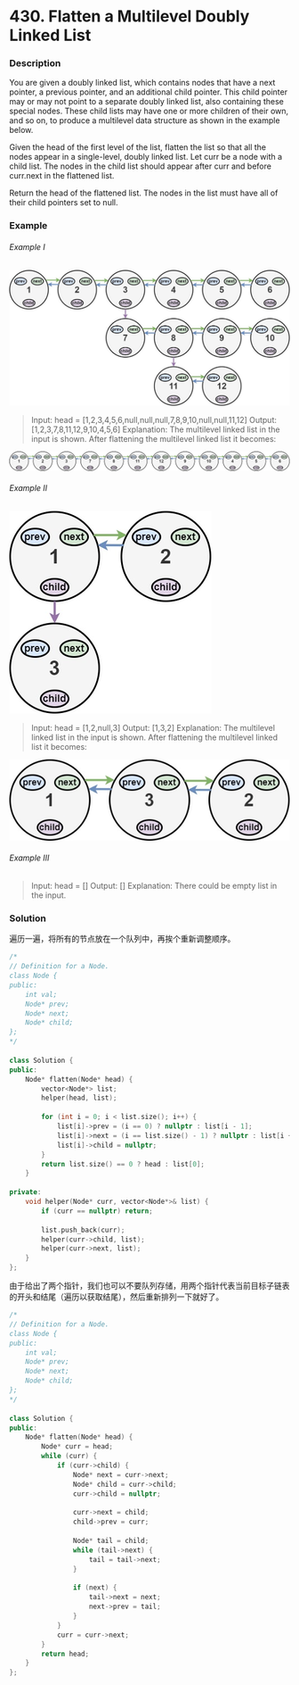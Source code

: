 # 430. Flatten a Multilevel Doubly Linked List

### Description

You are given a doubly linked list, which contains nodes that have a next pointer, a previous pointer, and an additional child pointer. This child pointer may or may not point to a separate doubly linked list, also containing these special nodes. These child lists may have one or more children of their own, and so on, to produce a multilevel data structure as shown in the example below.

Given the head of the first level of the list, flatten the list so that all the nodes appear in a single-level, doubly linked list. Let curr be a node with a child list. The nodes in the child list should appear after curr and before curr.next in the flattened list.

Return the head of the flattened list. The nodes in the list must have all of their child pointers set to null.

### Example

###### Example I

![](./flatten11.jpg)

> Input: head = [1,2,3,4,5,6,null,null,null,7,8,9,10,null,null,11,12]
> Output: [1,2,3,7,8,11,12,9,10,4,5,6]
> Explanation: The multilevel linked list in the input is shown.
> After flattening the multilevel linked list it becomes:

![](./flatten12.jpg)

###### Example II

![](./flatten2.1.jpg)

> Input: head = [1,2,null,3]
> Output: [1,3,2]
> Explanation: The multilevel linked list in the input is shown.
> After flattening the multilevel linked list it becomes:

![](./list.jpg)

###### Example III

> Input: head = []
> Output: []
> Explanation: There could be empty list in the input.

### Solution

遍历一遍，将所有的节点放在一个队列中，再挨个重新调整顺序。

```c++
/*
// Definition for a Node.
class Node {
public:
    int val;
    Node* prev;
    Node* next;
    Node* child;
};
*/

class Solution {
public:
    Node* flatten(Node* head) {
        vector<Node*> list;
        helper(head, list);

        for (int i = 0; i < list.size(); i++) {
            list[i]->prev = (i == 0) ? nullptr : list[i - 1];
            list[i]->next = (i == list.size() - 1) ? nullptr : list[i + 1];
            list[i]->child = nullptr;
        }
        return list.size() == 0 ? head : list[0];
    }

private:
    void helper(Node* curr, vector<Node*>& list) {
        if (curr == nullptr) return;

        list.push_back(curr);
        helper(curr->child, list);
        helper(curr->next, list);
    }
};
```

由于给出了两个指针，我们也可以不要队列存储，用两个指针代表当前目标子链表的开头和结尾（遍历以获取结尾），然后重新排列一下就好了。

```c++
/*
// Definition for a Node.
class Node {
public:
    int val;
    Node* prev;
    Node* next;
    Node* child;
};
*/

class Solution {
public:
    Node* flatten(Node* head) {
        Node* curr = head;
        while (curr) {
            if (curr->child) {
                Node* next = curr->next;
                Node* child = curr->child;
                curr->child = nullptr;

                curr->next = child;
                child->prev = curr;

                Node* tail = child;
                while (tail->next) {
                    tail = tail->next;
                }

                if (next) {
                    tail->next = next;
                    next->prev = tail;
                }
            }
            curr = curr->next;
        }
        return head;
    }
};
```
